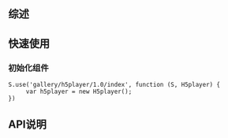 ## 综述

## 快速使用

### 初始化组件

    S.use('gallery/h5player/1.0/index', function (S, H5player) {
         var h5player = new H5player();
    })

## API说明

